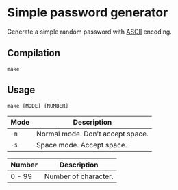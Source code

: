 # Simple password generator

Generate a simple random password with [ASCII](https://www.asciitable.com) encoding.

## Compilation

```
make
```

## Usage

```
make [MODE] [NUMBER]
```

| Mode | Description |
| ---- | ----------- |
| `-n` | Normal mode. Don't accept space. |
| `-s` | Space mode. Accept space. |

| Number | Description |
| ------ | ----------- |
| 0 - 99 | Number of character. |